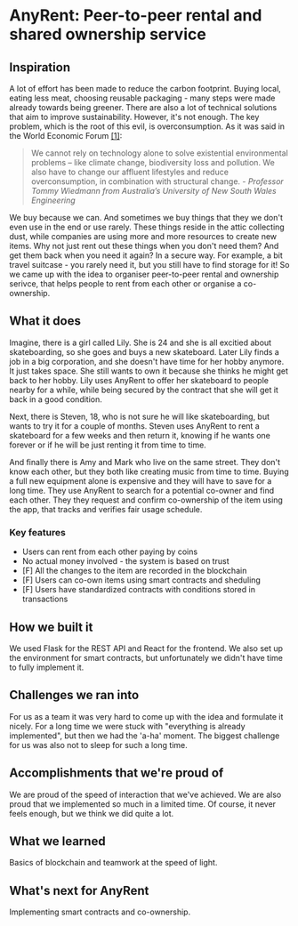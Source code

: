 # AnyRent: Peer-to-peer rental and shared ownership service

## Inspiration
A lot of effort has been made to reduce the carbon footprint. Buying local, eating less meat, choosing reusable packaging - many steps were made already towards being greener. There are also a lot of technical solutions that aim to improve sustainability. However, it's not enough. The key problem, which is the root of this evil, is overconsumption. As it was said in the World Economic Forum [[1]](https://www.weforum.org/agenda/2020/07/affluence-bigger-threat-than-coronavirus-scientists-capitalism/):

> We cannot rely on technology alone to solve existential environmental problems – like climate change, biodiversity loss and pollution. We also have to change our affluent lifestyles and reduce overconsumption, in combination with structural change. *- Professor Tommy Wiedmann from Australia’s University of New South Wales Engineering*

We buy because we can. And sometimes we buy things that they we don't even use in the end or use rarely. These things reside in the attic collecting dust, while companies are using more and more resources to create new items. Why not just rent out these things when you don't need them? And get them back when you need it again? In a secure way. For example, a bit travel suitcase - you rarely need it, but you still have to find storage for it! So we came up with the idea to organiser peer-to-peer rental and ownership serivce, that helps people to rent from each other or organise a co-ownership.


## What it does

Imagine, there is a girl called Lily. She is 24 and she is all excitied about skateboarding, so she goes and buys a new skateboard. Later Lily finds a job in a big corporation, and she doesn't have time for her hobby anymore. It just takes space. She still wants to own it because she thinks he might get back to her hobby. Lily uses AnyRent to offer her skateboard to people nearby for a while, while being secured by the contract that she will get it back in a good condition.

Next, there is Steven, 18, who is not sure he will like skateboarding, but wants to try it for a couple of months. Steven uses AnyRent to rent a skateboard for a few weeks and then return it, knowing if he wants one forever or if he will be just renting it from time to time. 

And finally there is Amy and Mark who live on the same street. They don't know each other, but they both like creating music from time to time. Buying a full new equipment alone is expensive and they will have to save for a long time. They use AnyRent to search for a potential co-owner and find each other. They they request and confirm co-ownership of the item using the app, that tracks and verifies fair usage schedule. 

### Key features 
- Users can rent from each other paying by coins  
- No actual money involved - the system is based on trust 
- [F] All the changes to the item are recorded in the blockchain 
- [F] Users can co-own items using smart contracts and sheduling
- [F] Users have standardized contracts with conditions stored in transactions


## How we built it
We used Flask for the REST API and React for the frontend. We also set up the environment for smart contracts, but unfortunately we didn't have time to fully implement it.

## Challenges we ran into
For us as a team it was very hard to come up with the idea and formulate it nicely. For a long time we were stuck with "everything is already implemented", but then we had the 'a-ha' moment. 
The biggest challenge for us was also not to sleep for such a long time. 

## Accomplishments that we're proud of
We are proud of the speed of interaction that we've achieved. We are also proud that we implemented so much in a limited time. Of course, it never feels enough, but we think we did quite a lot.

## What we learned
Basics of blockchain and teamwork at the speed of light. 

## What's next for AnyRent
Implementing smart contracts and co-ownership.
